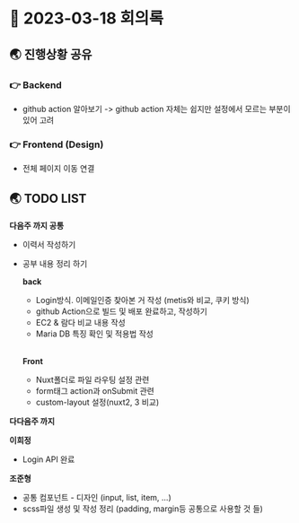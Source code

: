 # 📑 2023-03-18 회의록

## 🌏 진행상황 공유

### 👉 Backend

- github action 알아보기 -> github action 자체는 쉽지만 설정에서 모르는 부분이 있어 고려

  

### 👉 Frontend (Design)

- 전체 페이지 이동 연결



## 🌏 TODO LIST

**다음주 까지 공통**

* 이력서 작성하기

* 공부 내용 정리 하기<br/>

  **back**

  * Login방식. 이메일인증 찾아본 거 작성 (metis와 비교, 쿠키 방식)
  * github Action으로 빌드 및 배포 완료하고, 작성하기
  * EC2 & 람다 비교 내용 작성
  * Maria DB 특징 확인 및 적용법 작성

  <br/>**Front**

  * Nuxt폴더로 파일 라우팅 설정 관련
  * form태그 action과 onSubmit 관련
  * custom-layout 설정(nuxt2, 3 비교)



**다다음주 까지**

**이희정**

- Login API 완료

**조준형**

- 공통 컴포넌트 - 디자인 (input, list, item, ...)
- scss파일 생성 및 작성 정리 (padding, margin등 공통으로 사용할 것 들)